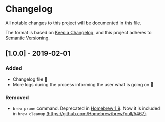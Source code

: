 # Changelog
All notable changes to this project will be documented in this file.

The format is based on [Keep a Changelog](https://keepachangelog.com/en/1.0.0/),
and this project adheres to [Semantic Versioning](https://semver.org/spec/v2.0.0.html).

## [1.0.0] - 2019-02-01
### Added
- Changelog file 🎉
- More logs during the process informing the user what is going on 💬

### Removed
- `brew prune` command. Deprecated in [Homebrew 1.9](https://brew.sh/2019/01/09/homebrew-1.9.0/). Now it is included in `brew cleanup`
  [(https://github.com/Homebrew/brew/pull/5467)](https://github.com/Homebrew/brew/pull/5467).
